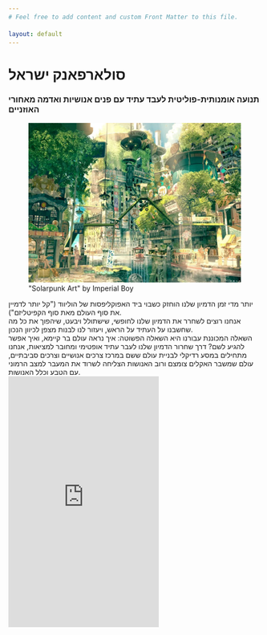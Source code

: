 ```yaml
---
# Feel free to add content and custom Front Matter to this file.

layout: default
---
```

<h1 class="text-2xl">סולארפאנק ישראל</h1>
<h3 class="text-large text-center">תנועה אומנותית-פוליטית לעבד עתיד עם פנים אנושיות ואדמה מאחורי האוזניים</h3>

<figure class="my-8">
    <img src="images/solarpunk.webp" alt="solarpunk city">
    <figcaption dir="ltr" class="ml-2 text-sm">"Solarpunk Art" by Imperial Boy</figcaption>
</figure>
<div class="mx-4 mb-8">
    יותר מדי זמן הדמיון שלנו הוחזק כשבוי ביד האפוקליפסות של הוליווד ("קל יותר לדמיין את סוף העולם מאת סוף הקפיטליזם"). <br>
    אנחנו רוצים לשחרר את הדמיון שלנו לחופשי, שישתולל ויבעט, שיהפוך את כל מה שחשבנו על העתיד על הראש, ויעזור לנו לבנות מצפן לכיוון הנכון.<br>
    השאלה המכוננת עבורנו היא השאלה הפשוטה: איך נראה עולם בר קיימא, ואיך אפשר להגיע לשם?
    דרך שחרור הדמיון שלנו לעבר עתיד אופטימי ומחובר למציאות, אנחנו מתחילים במסע רדיקלי לבניית עולם ששם במרכז צרכים אנושיים וצרכים סביבתיים, עולם שמשבר האקלים צומצם ורוב האנושות הצליחה לשרוד את המעבר למצב הרמוני עם הטבע וכלל האנושות.
</div>
<iframe class="w-full" height="500" src="https://www.youtube-nocookie.com/embed/UqJJktxCY9U" title="YouTube video player" frameborder="0" allow="accelerometer; autoplay; clipboard-write; encrypted-media; gyroscope; picture-in-picture" allowfullscreen></iframe>